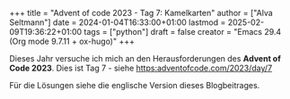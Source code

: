 +++
title = "Advent of code 2023 - Tag 7: Kamelkarten"
author = ["Alva Seltmann"]
date = 2024-01-04T16:33:00+01:00
lastmod = 2025-02-09T19:36:22+01:00
tags = ["python"]
draft = false
creator = "Emacs 29.4 (Org mode 9.7.11 + ox-hugo)"
+++

Dieses Jahr versuche ich mich an den Herausforderungen des **Advent of Code
2023**. Dies ist Tag 7 - siehe <https:adventofcode.com/2023/day/7>

<!--more-->

Für die Lösungen siehe die englische Version dieses Blogbeitrages.
